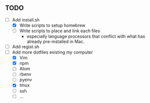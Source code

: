 ## TODO
- [ ] Add install.sh
  - [x] Write scripts to setup homebrew
  - [ ] Write scripts to place and link each files
    - especially language processors that conflict with what has already pre-installed in Mac.
- [ ] Add regist.sh
- [ ] Add more dotfiles existing my computer
  - [x] Vim
  - [x] npm
  - [ ] Atom
  - [ ] rbenv
  - [ ] pyenv
  - [x] tmux
  - [ ] ssh
  - [ ] ...
